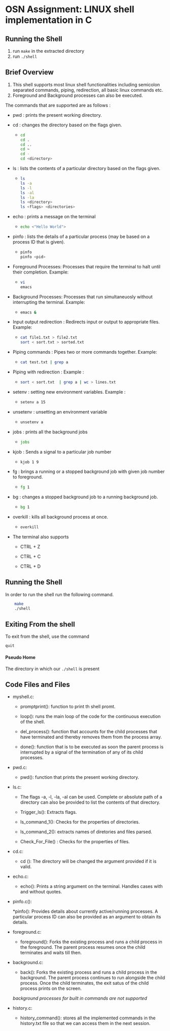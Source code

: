 # OSN Assignment: LINUX shell implementation in C

## Running the Shell

1. run `make` in the extracted directory
2. run `./shell`

## Brief Overview

1. This shell supports most linux shell functionalities including semicolon separated commands, piping, redirection, all basic linux commands etc. 
2. Foreground and Background processes can also be executed.

The commands that are supported are as follows :

* pwd : prints the present working directory.
* cd  : changes the directory based on the flags given.

  * ``` bash
    cd
    cd .
    cd ..
    cd ~
    cd -
    cd <directory>
    ```

* ls : lists the contents of a particular directory based on the flags given.

  * ```bash
    ls
    ls -a
    ls -l
    ls -al
    ls -la
    ls <directory>
    ls <flags> <directories>
    ```

* echo : prints a message on the terminal

  * ```bash
    echo <"Hello World">
    ```

* pinfo : lists the details of a particular process (may be based on a process ID that is given).
  
  * ```bash
    pinfo
    pinfo <pid>
    ```

* Foreground Processes: Processes that require the terminal to halt until their completion. Example:
  
  * ```bash
    vi
    emacs
    ```

* Background Processes: Processes that run simultaneuosly without interrupting the terminal. Example:

  * ```bash
    emacs &
    ```

* Input output redirection : Redirects input or output to appropriate files. Example:

  * ```bash
    cat file1.txt > file2.txt
    sort < sort.txt > sorted.txt
    ```

* Piping commands : Pipes two or more commands together. Example:

  * ```bash
    cat test.txt | grep a
    ```

* Piping with redirection : Example :

  * ```bash
    sort < sort.txt  | grep a | wc > lines.txt
    ```

* setenv : setting new environment variables. Example :

  * ```bash
    setenv a 15
    ```

* unsetenv : unsetting an environment variable

  * ```bash
    unsetenv a
    ```

* jobs : prints all the  background jobs

  * ```bash
    jobs
    ```

* kjob : Sends a signal to  a particular job number

  * ```bash
    kjob 1 9
    ```

* fg : brings a running or a stopped background job with given job number to foreground.

  * ```bash
    fg 1
    ```

* bg : changes a stopped background job to a running background job.

  * ```bash
    bg 1
    ```

* overkill : kills all background process at once.

  * ```bash
    overkill
    ```

* The terminal also supports

  * CTRL + Z

  * CTRL + C

  * CTRL + D

## Running the Shell

In order to run the shell run the following command.

```bash
    make
    ./shell
```

## Exiting From the shell

To exit from the shell, use the command

```bash
quit
```

#### Pseudo Home

The directory in which our `./shell` is present

## Code Files and Files

* myshell.c:

  * promptprint(): function to print th shell promt.

  * loop(): runs the main loop of the code for the continuous execution of the shell.

  * del_process(): function that accounts for the child processes that have terminated and thereby removes them from the process array.

  * done(): function that is to be executed as soon the parent process is interrupted by a signal of the termination of any of its child processes.

* pwd.c:

  * pwd(): function that prints the present working directory.

* ls.c:
  * The flags -a, -l, -la, -al can be used. Complete or absolute path of a directory can also be provided to list the contents of that directory.
  
  * Trigger_ls(): Extracts flags.

  * ls_command_1(): Checks for the properties of directories.

  * ls_command_2(): extracts names of diretories and files parsed.

  * Check_For_File() : Checks for the properties of files.

* cd.c:
  
  * cd (): The directory will be changed the argument provided if it is valid.

* echo.c:

  * echo(): Prints a string argument on the terminal. Handles cases with and without quotes.

* pinfo.c():

  *pinfo(): Provides details about currently active/running processes. A particular process ID can also be provided as an argument to obtain its details.

* foreground.c:

  * foreground(): Forks the existing process and runs a child process in the foreground. The parent process resumes once the child terminates and waits till then.

* background.c:

  * back(): Forks the existing process and runs a child process in the background. The parent process continues to run alongside the child process. Once the child terminates, the exit satus of the child process prints on the screen.

  _background processes for built in commands are not supported_

* history.c:

  * history_command(): stores all the implemented commands in the history.txt file so that we can access them in the next session.
